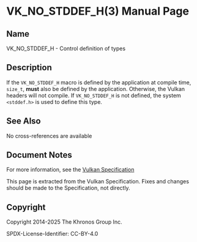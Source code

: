 # VK\_NO\_STDDEF\_H(3) Manual Page

## Name

VK\_NO\_STDDEF\_H - Control definition of types



## [](#_description)Description

If the `VK_NO_STDDEF_H` macro is defined by the application at compile time, `size_t`, **must** also be defined by the application. Otherwise, the Vulkan headers will not compile. If `VK_NO_STDDEF_H` is not defined, the system `<stddef.h>` is used to define this type.

## [](#_see_also)See Also

No cross-references are available

## [](#_document_notes)Document Notes

For more information, see the [Vulkan Specification](https://registry.khronos.org/vulkan/specs/latest/html/vkspec.html#boilerplate-platform-specific-header-control)

This page is extracted from the Vulkan Specification. Fixes and changes should be made to the Specification, not directly.

## [](#_copyright)Copyright

Copyright 2014-2025 The Khronos Group Inc.

SPDX-License-Identifier: CC-BY-4.0